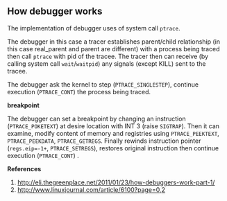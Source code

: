 ## How debugger works

The implementation of debugger uses of system call `ptrace`.

The debugger in this case a tracer establishes parent/child relationship (in this case real_parent and parent are different) 
with a process being traced then call `ptrace` with pid of the tracee. The tracer then can receive (by calling system call `wait`/`waitpid`) any signals (except KILL) sent to the tracee.

The debugger ask the kernel to step (`PTRACE_SINGLESTEP`), continue execution (`PTRACE_CONT`) the process being traced.

**breakpoint**

The debugger can set a breakpoint by changing an instruction (`PTRACE_POKETEXT`) at desire location with INT 3 (raise `SIGTRAP`).
Then it can examine, modify content of memory and registries using `PTRACE_PEEKTEXT`, `PTRACE_PEEKDATA`, `PTRACE_GETREGS`.
Finally rewinds instruction pointer (`regs.eip=-1+`, `PTRACE_SETREGS`), restores original instruction then continue 
execution (`PTRACE_CONT`) .

**References**

1. http://eli.thegreenplace.net/2011/01/23/how-debuggers-work-part-1/
2. http://www.linuxjournal.com/article/6100?page=0,2
